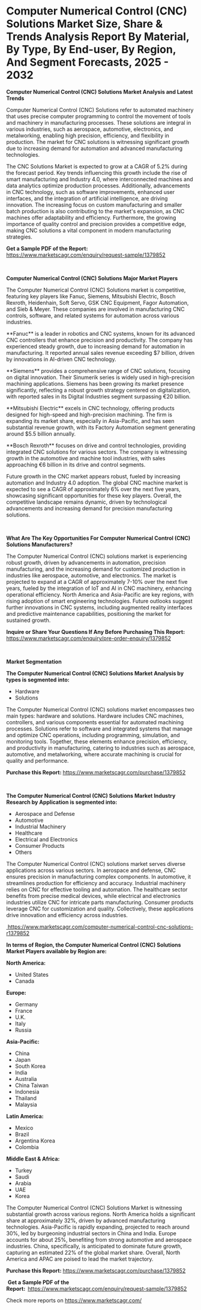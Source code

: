 <p><h1>Computer Numerical Control (CNC) Solutions Market Size, Share & Trends Analysis Report By Material, By Type, By End-user, By Region, And Segment Forecasts, 2025 - 2032</h1></p><p><strong>Computer Numerical Control (CNC) Solutions Market Analysis and Latest Trends</strong></p>
<p><p>Computer Numerical Control (CNC) Solutions refer to automated machinery that uses precise computer programming to control the movement of tools and machinery in manufacturing processes. These solutions are integral in various industries, such as aerospace, automotive, electronics, and metalworking, enabling high precision, efficiency, and flexibility in production. The market for CNC solutions is witnessing significant growth due to increasing demand for automation and advanced manufacturing technologies.</p><p>The CNC Solutions Market is expected to grow at a CAGR of 5.2% during the forecast period. Key trends influencing this growth include the rise of smart manufacturing and Industry 4.0, where interconnected machines and data analytics optimize production processes. Additionally, advancements in CNC technology, such as software improvements, enhanced user interfaces, and the integration of artificial intelligence, are driving innovation. The increasing focus on custom manufacturing and smaller batch production is also contributing to the market's expansion, as CNC machines offer adaptability and efficiency. Furthermore, the growing importance of quality control and precision provides a competitive edge, making CNC solutions a vital component in modern manufacturing strategies.</p></p>
<p><strong>Get a Sample PDF of the Report:&nbsp;</strong> <a href="https://www.marketscagr.com/enquiry/request-sample/1379852?utm_campaign=3198&utm_medium=2&utm_source=Github&utm_content=ia&utm_term=11032025&utm_id=computer-numerical-control-cnc-solutions">https://www.marketscagr.com/enquiry/request-sample/1379852</a></p>
<p>&nbsp;</p>
<p><strong>Computer Numerical Control (CNC) Solutions Major Market Players</strong></p>
<p><p>The Computer Numerical Control (CNC) Solutions market is competitive, featuring key players like Fanuc, Siemens, Mitsubishi Electric, Bosch Rexroth, Heidenhain, Soft Servo, GSK CNC Equipment, Fagor Automation, and Sieb & Meyer. These companies are involved in manufacturing CNC controls, software, and related systems for automation across various industries.</p><p>**Fanuc** is a leader in robotics and CNC systems, known for its advanced CNC controllers that enhance precision and productivity. The company has experienced steady growth, due to increasing demand for automation in manufacturing. It reported annual sales revenue exceeding $7 billion, driven by innovations in AI-driven CNC technology.</p><p>**Siemens** provides a comprehensive range of CNC solutions, focusing on digital innovation. Their Sinumerik series is widely used in high-precision machining applications. Siemens has been growing its market presence significantly, reflecting a robust growth strategy centered on digitalization, with reported sales in its Digital Industries segment surpassing €20 billion.</p><p>**Mitsubishi Electric** excels in CNC technology, offering products designed for high-speed and high-precision machining. The firm is expanding its market share, especially in Asia-Pacific, and has seen substantial revenue growth, with its Factory Automation segment generating around $5.5 billion annually.</p><p>**Bosch Rexroth** focuses on drive and control technologies, providing integrated CNC solutions for various sectors. The company is witnessing growth in the automotive and machine tool industries, with sales approaching €6 billion in its drive and control segments.</p><p>Future growth in the CNC market appears robust, fueled by increasing automation and Industry 4.0 adoption. The global CNC machine market is expected to see a CAGR of approximately 6% over the next five years, showcasing significant opportunities for these key players. Overall, the competitive landscape remains dynamic, driven by technological advancements and increasing demand for precision manufacturing solutions.</p></p>
<p>&nbsp;</p>
<p><strong>What Are The Key Opportunities For Computer Numerical Control (CNC) Solutions Manufacturers?</strong></p>
<p><p>The Computer Numerical Control (CNC) solutions market is experiencing robust growth, driven by advancements in automation, precision manufacturing, and the increasing demand for customized production in industries like aerospace, automotive, and electronics. The market is projected to expand at a CAGR of approximately 7-10% over the next five years, fueled by the integration of IoT and AI in CNC machinery, enhancing operational efficiency. North America and Asia-Pacific are key regions, with rising adoption of smart engineering technologies. Future outlooks suggest further innovations in CNC systems, including augmented reality interfaces and predictive maintenance capabilities, positioning the market for sustained growth.</p></p>
<p><strong>Inquire or Share Your Questions If Any Before Purchasing This Report:</strong> <a href="https://www.marketscagr.com/enquiry/pre-order-enquiry/1379852?utm_campaign=3198&utm_medium=2&utm_source=Github&utm_content=ia&utm_term=11032025&utm_id=computer-numerical-control-cnc-solutions">https://www.marketscagr.com/enquiry/pre-order-enquiry/1379852</a></p>
<p>&nbsp;</p>
<p><strong>Market Segmentation</strong></p>
<p><strong>The Computer Numerical Control (CNC) Solutions Market Analysis by types is segmented into:</strong></p>
<p><ul><li>Hardware</li><li>Solutions</li></ul></p>
<p><p>The Computer Numerical Control (CNC) solutions market encompasses two main types: hardware and solutions. Hardware includes CNC machines, controllers, and various components essential for automated machining processes. Solutions refer to software and integrated systems that manage and optimize CNC operations, including programming, simulation, and monitoring tools. Together, these elements enhance precision, efficiency, and productivity in manufacturing, catering to industries such as aerospace, automotive, and metalworking, where accurate machining is crucial for quality and performance.</p></p>
<p><strong>Purchase this Report:&nbsp;</strong><a href="https://www.marketscagr.com/purchase/1379852?utm_campaign=3198&utm_medium=2&utm_source=Github&utm_content=ia&utm_term=11032025&utm_id=computer-numerical-control-cnc-solutions">https://www.marketscagr.com/purchase/1379852</a></p>
<p>&nbsp;</p>
<p><strong>The Computer Numerical Control (CNC) Solutions Market Industry Research by Application is segmented into:</strong></p>
<p><ul><li>Aerospace and Defense</li><li>Automotive</li><li>Industrial Machinery</li><li>Healthcare</li><li>Electrical and Electronics</li><li>Consumer Products</li><li>Others</li></ul></p>
<p><p>The Computer Numerical Control (CNC) solutions market serves diverse applications across various sectors. In aerospace and defense, CNC ensures precision in manufacturing complex components. In automotive, it streamlines production for efficiency and accuracy. Industrial machinery relies on CNC for effective tooling and automation. The healthcare sector benefits from precise medical devices, while electrical and electronics industries utilize CNC for intricate parts manufacturing. Consumer products leverage CNC for customization and quality. Collectively, these applications drive innovation and efficiency across industries.</p></p>
<p><a href="https://www.marketscagr.com/computer-numerical-control-cnc-solutions-r1379852?utm_campaign=3198&utm_medium=2&utm_source=Github&utm_content=ia&utm_term=11032025&utm_id=computer-numerical-control-cnc-solutions">&nbsp;https://www.marketscagr.com/computer-numerical-control-cnc-solutions-r1379852</a></p>
<p><strong>In terms of Region, the Computer Numerical Control (CNC) Solutions Market Players available by Region are:</strong></p>
<p>
    <p> <strong> North America: </strong>
        <ul>
            <li>United States</li>
            <li>Canada</li>
        </ul>
        </p> 
    <p> <strong> Europe: </strong>
        <ul>
            <li>Germany</li>
            <li>France</li>
            <li>U.K.</li>
            <li>Italy</li>
            <li>Russia</li>
        </ul>
        </p> 
    <p> <strong> Asia-Pacific: </strong>
        <ul>
            <li>China</li>
            <li>Japan</li>
            <li>South Korea</li>
            <li>India</li>
            <li>Australia</li>
            <li>China Taiwan</li>
            <li>Indonesia</li>
            <li>Thailand</li>
            <li>Malaysia</li>
        </ul>
        </p> 
    <p> <strong> Latin America: </strong>
        <ul>
            <li>Mexico</li>
            <li>Brazil</li>
            <li>Argentina Korea</li>
            <li>Colombia</li>
        </ul>
        </p> 
    <p> <strong> Middle East & Africa: </strong>
        <ul>
            <li>Turkey</li>
            <li>Saudi</li>
            <li>Arabia</li>
            <li>UAE</li>
            <li>Korea</li>
        </ul>
    </p>
    </p>
<p><p>The Computer Numerical Control (CNC) Solutions Market is witnessing substantial growth across various regions. North America holds a significant share at approximately 32%, driven by advanced manufacturing technologies. Asia-Pacific is rapidly expanding, projected to reach around 30%, led by burgeoning industrial sectors in China and India. Europe accounts for about 25%, benefiting from strong automotive and aerospace industries. China, specifically, is anticipated to dominate future growth, capturing an estimated 22% of the global market share. Overall, North America and APAC are poised to lead the market trajectory.</p></p>
<p><strong>Purchase this Report: </strong><a href="https://www.marketscagr.com/purchase/1379852?utm_campaign=3198&utm_medium=2&utm_source=Github&utm_content=ia&utm_term=11032025&utm_id=computer-numerical-control-cnc-solutions">https://www.marketscagr.com/purchase/1379852</a></p>
<p>&nbsp;<strong>Get a Sample PDF of the Report:&nbsp;&nbsp;</strong><a href="https://www.marketscagr.com/enquiry/request-sample/1379852?utm_campaign=3198&utm_medium=2&utm_source=Github&utm_content=ia&utm_term=11032025&utm_id=computer-numerical-control-cnc-solutions">https://www.marketscagr.com/enquiry/request-sample/1379852</a></p>
<p><strong></strong></p>
<p>Check more reports on <a href="https://www.marketscagr.com/?utm_campaign=3198&utm_medium=2&utm_source=Github&utm_content=ia&utm_term=11032025&utm_id=computer-numerical-control-cnc-solutions">https://www.marketscagr.com/</a></p>